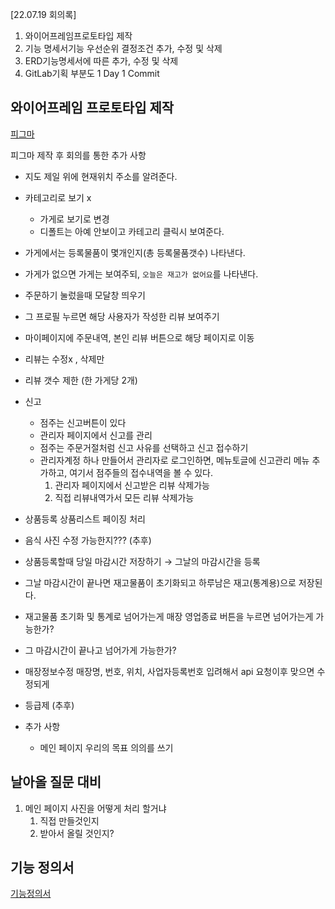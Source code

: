 [22.07.19 회의록] 



1. 와이어프레임프로토타입 제작
2. 기능 명세서기능 우선순위 결정조건 추가, 수정 및 삭제
3. ERD기능명세서에 따른 추가, 수정 및 삭제
4. GitLab기획 부분도 1 Day 1 Commit



## 와이어프레임 프로토타입 제작

[피그마](https://www.figma.com/file/UG5QrVR6URJbkpAEwj51EI/onsikgo?node-id=101%3A6)

피그마 제작 후 회의를 통한 추가 사항

* 지도 제일 위에 현재위치 주소를 알려준다. 
* 카테고리로 보기 x
  * 가게로 보기로 변경 
  * 디폴트는 아예 안보이고 카테고리 클릭시 보여준다. 
* 가게에서는 등록물품이 몇개인지(총 등록물품갯수) 나타낸다. 
* 가게가 없으면 가게는 보여주되, `오늘은 재고가 없어요`를 나타낸다. 
* 주문하기 눌렀을때 모달창 띄우기 
* 그 프로필 누르면 해당 사용자가 작성한 리뷰 보여주기 
* 마이페이지에 주문내역, 본인 리뷰 버튼으로 해당 페이지로 이동 
* 리뷰는 수정x , 삭제만 
* 리뷰 갯수 제한 (한 가게당 2개) 
* 신고 
  * 점주는 신고버튼이 있다
  * 관리자 페이지에서 신고를 관리 
  * 점주는 주문거절처럼 신고 사유를 선택하고 신고 접수하기 
  * 관리자계정 하나 만들어서 관리자로 로그인하면, 메뉴토글에 신고관리 메뉴 추가하고, 여기서 점주들의 접수내역을 볼 수 있다. 
    1. 관리자 페이지에서 신고받은 리뷰 삭제가능 
    2. 직접 리뷰내역가서 모든 리뷰 삭제가능 
* 상품등록 상품리스트 페이징 처리 
* 음식 사진 수정 가능한지??? (추후) 
* 상품등록할때 당일 마감시간 저장하기 → 그날의 마감시간을 등록 
* 그날 마감시간이 끝나면 재고물품이 초기화되고 하루남은 재고(통계용)으로 저장된다.
* 재고물품 초기화 및 통계로 넘어가는게 매장 영업종료 버튼을 누르면 넘어가는게 가능한가?
* 그 마감시간이 끝나고 넘어가게 가능한가? 
* 매장정보수정 매장명, 번호, 위치, 사업자등록번호 입려해서 api 요청이후 맞으면 수정되게 
* 등급제 (추후)

* 추가 사항
  * 메인 페이지 우리의 목표 의의를 쓰기



## 날아올 질문 대비

1. 메인 페이지 사진을 어떻게 처리 할거냐
   1. 직접 만들것인지
   2. 받아서 올릴 것인지?
   
   

## 기능 정의서

[기능정의서](https://www.notion.so/7e32e6c6d36b43d289a95c57ef528226?v=ed27690709a54239a2503d9a2ddd62be)